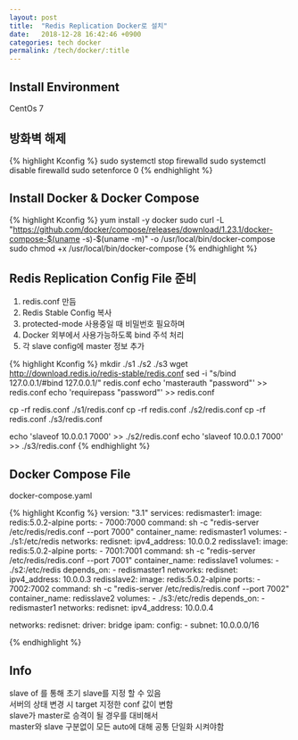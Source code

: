 ```yaml
---
layout: post
title:  "Redis Replication Docker로 설치"
date:   2018-12-28 16:42:46 +0900
categories: tech docker
permalink: /tech/docker/:title
---
```


<h2>
Install Environment
</h2>

<p>CentOs 7</p>

<h2>
방화벽 해제 
</h2>

{% highlight Kconfig %}
sudo systemctl stop firewalld
sudo systemctl disable firewalld 
sudo setenforce 0
{% endhighlight %}

<h2>
Install Docker & Docker Compose
</h2>

{% highlight Kconfig %}
yum install -y docker
sudo curl -L "https://github.com/docker/compose/releases/download/1.23.1/docker-compose-$(uname -s)-$(uname -m)" -o /usr/local/bin/docker-compose
sudo chmod +x /usr/local/bin/docker-compose
{% endhighlight %}

<h2>
Redis Replication Config File 준비
</h2>

1. redis.conf 만듬
2. Redis Stable Config 복사
3. protected-mode 사용중일 때 비밀번호 필요하며
4. Docker 외부에서 사용가능하도록 bind 주석 처리
5. 각 slave config에 master 정보 추가

{% highlight Kconfig %}
mkdir ./s1 ./s2 ./s3
wget http://download.redis.io/redis-stable/redis.conf
sed -i "s/bind 127.0.0.1/#bind 127.0.0.1/" redis.conf
echo 'masterauth "password"' >> redis.conf
echo 'requirepass "password"' >> redis.conf

cp -rf redis.conf ./s1/redis.conf
cp -rf redis.conf ./s2/redis.conf
cp -rf redis.conf ./s3/redis.conf
 
echo 'slaveof 10.0.0.1 7000' >> ./s2/redis.conf
echo 'slaveof 10.0.0.1 7000' >> ./s3/redis.conf
{% endhighlight %}

<h2>
Docker Compose File
</h2>

docker-compose.yaml

{% highlight Kconfig %}
version: "3.1"
services:
  redismaster1:
    image: redis:5.0.2-alpine
    ports:
      - 7000:7000
    command: sh -c "redis-server /etc/redis/redis.conf --port 7000"
    container_name: redismaster1
    volumes:
      - ./s1:/etc/redis
    networks:
      redisnet:
        ipv4_address: 10.0.0.2
  redisslave1:
    image: redis:5.0.2-alpine
    ports:
      - 7001:7001
    command: sh -c "redis-server /etc/redis/redis.conf --port 7001"
    container_name: redisslave1
    volumes:
      - ./s2:/etc/redis
    depends_on:
      - redismaster1
    networks:
      redisnet:
        ipv4_address: 10.0.0.3
  redisslave2:
    image: redis:5.0.2-alpine
    ports:
      - 7002:7002
    command: sh -c "redis-server /etc/redis/redis.conf --port 7002"
    container_name: redisslave2
    volumes:
      - ./s3:/etc/redis
    depends_on:
      - redismaster1
    networks:
      redisnet:
        ipv4_address: 10.0.0.4
 
networks:
  redisnet:
    driver: bridge
    ipam:
      config:
        - subnet: 10.0.0.0/16

{% endhighlight %}

<h2>
Info
</h2>

slave of 를 통해 초기 slave를 지정 할 수 있음 <br/>
서버의 상태 변경 시 target 지정한 conf 값이 변함 <br/>
slave가 master로 승격이 될 경우를 대비해서 <br/>
master와 slave 구분없이 모든 auto에 대해 공통 단일화 시켜야함 <br/>
